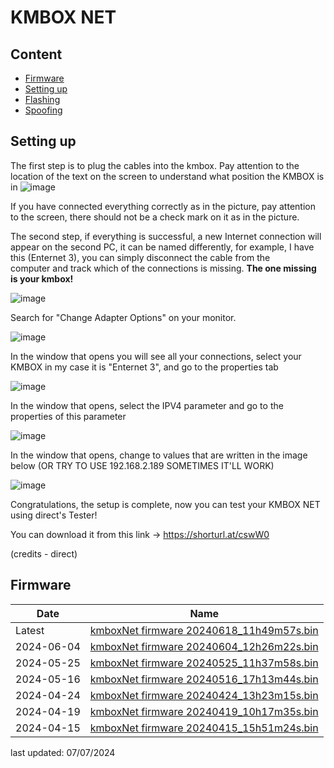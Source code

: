 # KMBOX NET

## Content
- [Firmware](https://github.com/LoFiDMA/KMBOX/tree/main/KMBOX%20NET#firmware)
- [Setting up](https://github.com/LoFiDMA/KMBOX/tree/main/KMBOX%20NET#setting-up)
- [Flashing]()
- [Spoofing]()


## Setting up
  The first step is to plug the cables into the kmbox. Pay attention to the location of the text on the screen to understand what position the KMBOX is in
![image](https://github.com/user-attachments/assets/500ef5b7-2557-44f1-80bf-393249870873)

  If you have connected everything correctly as in the picture, pay attention to the screen, there should not be a check mark on it as in the picture.

  The second step, if everything is successful, a new Internet connection will appear on the second PC, it can be named differently, for example, I have this (Enternet 3), you can simply disconnect the cable from the     
  computer and track which of the connections is missing. **The one missing is your kmbox!**

![image](https://github.com/user-attachments/assets/9bd0a222-0f0c-4aee-b58a-7dc8fd5b8539)

  Search for "Change Adapter Options" on your monitor.

![image](https://github.com/user-attachments/assets/11066226-e6d7-4e25-9ae5-6238d00ff01b)

In the window that opens you will see all your connections, select your KMBOX in my case it is "Enternet 3", and go to the properties tab

![image](https://github.com/user-attachments/assets/5459e7ab-5448-4f37-adc1-42fcd3544427)

In the window that opens, select the IPV4 parameter and go to the properties of this parameter

![image](https://github.com/user-attachments/assets/9f28d3c8-d98a-47de-8848-605c8d1d401d)

In the window that opens, change to values that are written in the image below (OR TRY TO USE 192.168.2.189 SOMETIMES IT'LL WORK)

![image](https://github.com/user-attachments/assets/de18a9b7-0a10-4650-b0a9-5601b1cd4b6d)

Congratulations, the setup is complete, now you can test your KMBOX NET using direct's Tester!

You can download it from this link -> https://shorturl.at/cswW0

(credits - direct)




## Firmware

| Date       |  Name                                     |
|------------|-------------------------------------------|
| Latest     |  [kmboxNet firmware 20240618_11h49m57s.bin](http://www.kmbox.top/wiki_doc/firmware/kmboxNet/latest/kmboxNet%E5%9B%BA%E4%BB%B620240618_11h49m57s.bin) |
| 2024-06-04 |  [kmboxNet firmware 20240604_12h26m22s.bin](http://www.kmbox.top/wiki_doc/firmware/kmboxNet/latest/kmboxNet%E5%9B%BA%E4%BB%B620240604_12h26m22s.bin) |
| 2024-05-25 |  [kmboxNet firmware 20240525_11h37m58s.bin](http://www.kmbox.top/wiki_doc/firmware/kmboxNet/history/kmboxNet%E5%9B%BA%E4%BB%B620240525_11h37m58s.bin) |
| 2024-05-16 |  [kmboxNet firmware 20240516_17h13m44s.bin](http://www.kmbox.top/wiki_doc/firmware/kmboxNet/history/kmboxNet%E5%9B%BA%E4%BB%B620240516_17h13m44s.bin) |
| 2024-04-24 |  [kmboxNet firmware 20240424_13h23m15s.bin](http://www.kmbox.top/wiki_doc/firmware/kmboxNet/history/kmboxNet%E5%9B%BA%E4%BB%B620240424_13h23m15s.bin) |
| 2024-04-19 |  [kmboxNet firmware 20240419_10h17m35s.bin](http://www.kmbox.top/wiki_doc/firmware/kmboxNet/history/kmboxNet%E5%9B%BA%E4%BB%B620240419_10h17m35s.bin) |
| 2024-04-15 |  [kmboxNet firmware 20240415_15h51m24s.bin](http://www.kmbox.top/wiki_doc/firmware/kmboxNet/history/kmboxNet%E5%9B%BA%E4%BB%B620240415_15h51m24s.bin) |

last updated: 07/07/2024


